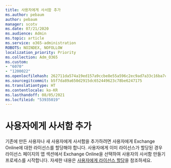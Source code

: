 ```yaml
---
title: 사용자에게 사서함 추가
ms.author: pebaum
author: pebaum
manager: scotv
ms.date: 07/21/2020
ms.audience: Admin
ms.topic: article
ms.service: o365-administration
ROBOTS: NOINDEX, NOFOLLOW
localization_priority: Priority
ms.collection: Adm_O365
ms.custom:
- "6070"
- "1200022"
ms.openlocfilehash: 262711da574a19ed157a9ccbe8e55a596c2ec9ad7a33c16ba7ca9999c7716a6e
ms.sourcegitcommit: b5f7da89a650d2915dc652449623c78be6247175
ms.translationtype: HT
ms.contentlocale: ko-KR
ms.lasthandoff: 08/05/2021
ms.locfileid: "53935019"
---
```

# <a name="adding-a-mailbox-to-a-user"></a>사용자에게 사서함 추가

기존에 만든 사용자나 새 사용자에게 사서함을 추가하려면 사용자에게 Exchange Online에 대한 라이선스를 할당해야 합니다. 사용자에게 이미 라이선스가 할당된 경우 라이선스 페이지의 앱 섹션에서 Exchange Online을 선택하여 사용자의 사서함 만들기 프로세스를 시작합니다. 자세한 내용은 [사용자에게 라이선스 할당](https://docs.microsoft.com/microsoft-365/admin/manage/assign-licenses-to-users)을 참조하세요.